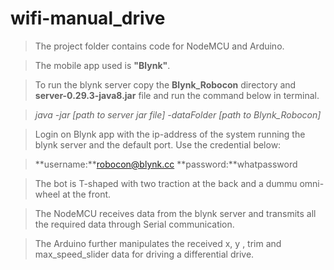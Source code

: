 # wifi-manual_drive


>The project folder contains code for NodeMCU and Arduino.

>The mobile app used is **"Blynk"**.

>To run the blynk server copy the **Blynk_Robocon** directory and **server-0.29.3-java8.jar** file and run the command below in terminal.

><i>java -jar [path to server jar file] -dataFolder [path to Blynk_Robocon]</i>

>Login on Blynk app with the ip-address of the system running the blynk server and the default port. Use the credential below:

>**username:**robocon@blynk.cc **password:**whatpassword  

>The bot is T-shaped with two traction at the back and a dummu omni-wheel at the front.

>The NodeMCU receives data from the blynk server and transmits all the required data through Serial communication.

>The Arduino further manipulates the received x, y , trim and max_speed_slider data for driving a differential drive.
